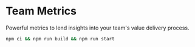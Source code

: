 # Team Metrics

Powerful metrics to lend insights into your team's value delivery process.

```zsh
npm ci && npm run build && npm run start
```
